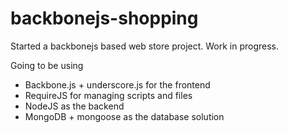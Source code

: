 backbonejs-shopping
===================

Started a backbonejs based web store project. Work in progress.

Going to be using

* Backbone.js + underscore.js for the frontend
* RequireJS for managing scripts and files
* NodeJS as the backend
* MongoDB + mongoose as the database solution
